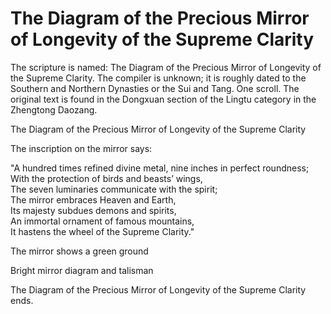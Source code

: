# The Diagram of the Precious Mirror of Longevity of the Supreme Clarity

The scripture is named: The Diagram of the Precious Mirror of Longevity of the Supreme Clarity. The compiler is unknown; it is roughly dated to the Southern and Northern Dynasties or the Sui and Tang. One scroll. The original text is found in the Dongxuan section of the Lingtu category in the Zhengtong Daozang.

The Diagram of the Precious Mirror of Longevity of the Supreme Clarity

The inscription on the mirror says:

"A hundred times refined divine metal, nine inches in perfect roundness;  
With the protection of birds and beasts’ wings,  
The seven luminaries communicate with the spirit;  
The mirror embraces Heaven and Earth,  
Its majesty subdues demons and spirits,  
An immortal ornament of famous mountains,  
It hastens the wheel of the Supreme Clarity."

The mirror shows a green ground

Bright mirror diagram and talisman

The Diagram of the Precious Mirror of Longevity of the Supreme Clarity ends.
